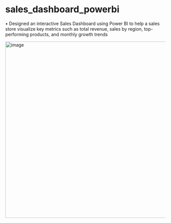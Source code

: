 # sales_dashboard_powerbi

•	Designed an interactive Sales Dashboard using Power BI to help a sales store visualize key metrics such as total revenue, sales by region, top-performing products, and monthly growth trends

<img width="744" height="553" alt="image" src="https://github.com/user-attachments/assets/c650a638-f5ba-49c9-b0b0-9b73a0ae1cd9" />
